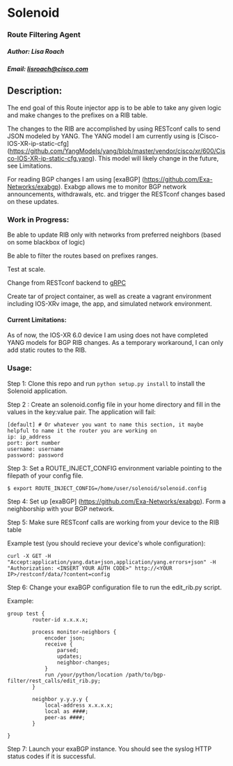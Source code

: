 # Solenoid
### Route Filtering Agent
##### Author: Lisa Roach
##### Email: lisroach@cisco.com

## Description:

The end goal of this Route injector app is to be able to take any given logic and 
make changes to the prefixes on a RIB table.

The changes to the RIB are accomplished by using RESTconf calls to send JSON modeled by YANG. The YANG model I am currently using is [Cisco-IOS-XR-ip-static-cfg] (https://github.com/YangModels/yang/blob/master/vendor/cisco/xr/600/Cisco-IOS-XR-ip-static-cfg.yang). This model will likely change in the future, see Limitations.

For reading BGP changes I am using [exaBGP] (https://github.com/Exa-Networks/exabgp). Exabgp allows me to monitor BGP network announcements, withdrawals, etc. and trigger the RESTconf changes based on these updates. 

### Work in Progress:

Be able to update RIB only with networks from preferred neighbors (based on some blackbox of logic)

Be able to filter the routes based on prefixes ranges.

Test at scale.

Change from RESTconf backend to [gRPC](http://www.grpc.io/docs/tutorials/basic/python.html)

Create tar of project container, as well as create a vagrant environment including IOS-XRv image, the app, and simulated network environment.

#### Current Limitations:

As of now, the IOS-XR 6.0 device I am using does not have completed YANG models
for BGP RIB changes. As a temporary workaround, I can only add static routes
to the RIB.


### Usage:

Step 1: Clone this repo and run ```python setup.py install``` to install the Solenoid application.

Step 2 : Create an solenoid.config file in your home directory and fill in the values in the key:value pair. The application will fail:

```
[default] # Or whatever you want to name this section, it maybe helpful to name it the router you are working on
ip: ip_address
port: port number
username: username
password: password

```

Step 3: Set a ROUTE_INJECT_CONFIG environment variable pointing to the filepath of your config file. 

```
$ export ROUTE_INJECT_CONFIG=/home/user/solenoid/solenoid.config
```

Step 4: Set up [exaBGP] (https://github.com/Exa-Networks/exabgp). Form a neighborship with your BGP network. 

Step 5: Make sure RESTconf calls are working from your device to the RIB table

Example test (you should recieve your device's whole configuration):

```
curl -X GET -H "Accept:application/yang.data+json,application/yang.errors+json" -H "Authorization: <INSERT YOUR AUTH CODE>" http://<YOUR IP>/restconf/data/?content=config
```


Step 6: Change your exaBGP configuration file to run the edit_rib.py script. 

Example:

```
group test {
        router-id x.x.x.x;

        process monitor-neighbors {
            encoder json;
            receive {
                parsed;
                updates;
                neighbor-changes;
            }
            run /your/python/location /path/to/bgp-filter/rest_calls/edit_rib.py;
        }

        neighbor y.y.y.y {
            local-address x.x.x.x;
            local as ####;
            peer-as ####;
        }

}

```

Step 7: Launch your exaBGP instance. You should see the syslog HTTP status codes if it is successful. 
